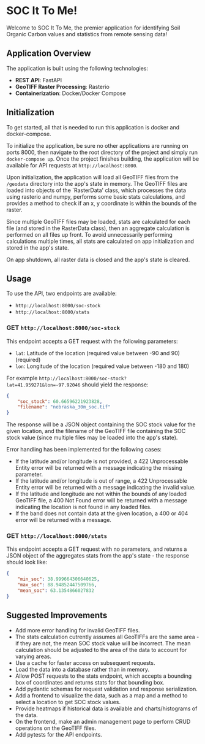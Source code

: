 # SOC It To Me!
Welcome to SOC It To Me, the premier application for identifying Soil Organic Carbon values and statistics 
from remote sensing data!


## Application Overview
The application is built using the following technologies:
- **REST API**: FastAPI
- **GeoTIFF Raster Processing**: Rasterio
- **Containerization**: Docker/Docker Compose


## Initialization
To get started, all that is needed to run this application is docker and docker-compose.

To initialize the application, be sure no other applications are running on ports 8000,
then navigate to the root directory of the project and simply run `docker-compose up`.
Once the project finishes building, the application will be available for API requests at `http://localhost:8000`.

Upon initialization, the application will load all GeoTIFF files from the `/geodata` directory into the app's state in memory.
The GeoTIFF files are loaded into objects of the `RasterData' class, which processes the data using rasterio and numpy, 
performs some basic stats calculations, and provides a method to check if an x, y coordinate is within the bounds of the raster.

Since multiple GeoTIFF files may be loaded, stats are calculated for each file (and stored in the RasterData class),
then an aggregate calculation is performed on all files up front. To avoid unnecessarily performing calculations multiple times, 
all stats are calculated on app initialization and stored in the app's state.

On app shutdown, all raster data is closed and the app's state is cleared.


## Usage
To use the API, two endpoints are available:
 - `http://localhost:8000/soc-stock`
 - `http://localhost:8000/stats`

### GET `http://localhost:8000/soc-stock`
This endpoint accepts a GET request with the following parameters:
- `lat`: Latitude of the location (required value between -90 and 90) (required)
- `lon`: Longitude of the location (required value between -180 and 180)

For example `http://localhost:8000/soc-stock?lat=41.959271&lon=-97.92046` should yield the response:
```json
{
	"soc_stock": 60.66596221923828,
	"filename": "nebraska_30m_soc.tif"
}
```

The response will be a JSON object containing the SOC stock value for the given location, and the filename of the GeoTIFF
file containing the SOC stock value (since multiple files may be loaded into the app's state).

Error handling has been implemented for the following cases:
- If the latitude and/or longitude is not provided, a 422 Unprocessable Entity error will be returned with a message indicating the missing parameter.
- If the latitude and/or longitude is out of range, a 422 Unprocessable Entity error will be returned with a message indicating the invalid value.
- If the latitude and longitude are not within the bounds of any loaded GeoTIFF file, a 400 Not Found error will be returned with a message indicating the location is not found in any loaded files.
- If the band does not contain data at the given location, a 400 or 404 error will be returned with a message.

### GET `http://localhost:8000/stats`
This endpoint accepts a GET request with no parameters, and returns a JSON object of the aggregates stats from the app's state -
the response should look like:

```json
{
    "min_soc": 38.999664306640625,
    "max_soc": 88.94852447509766,
    "mean_soc": 63.1354866027832
}
```

## Suggested Improvements
- Add more error handling for invalid GeoTIFF files.
- The stats calculation cutrently assumes all GeoTIFFs are the same area - if they are not, the mean SOC stock value will be incorrect. 
  The mean calculation should be adjusted to the area of the data to account for varying areas.
- Use a cache for faster access on subsequent requests.
- Load the data into a database rather than in memory.
- Allow POST requests to the stats endpoint, which accepts a bounding box of coordinates and returns stats for that bounding box.
- Add pydantic schemas for request validation and response serialization.
- Add a frontend to visualize the data, such as a map and a method to select a location to get SOC stock values.
- Provide heatmaps if historical data is available and charts/histograms of the data.
- On the frontend, make an admin management page to perform CRUD operations on the GeoTIFF files.
- Add pytests for the API endpoints.
